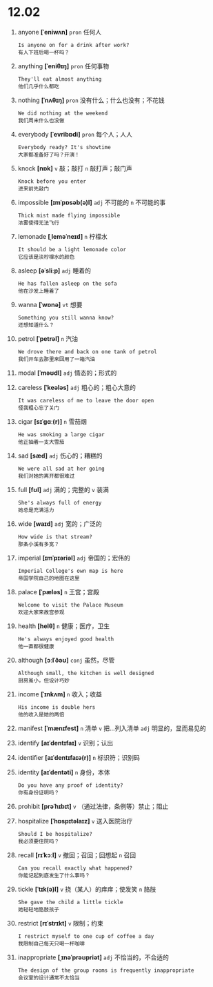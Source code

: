 # 12.02

1. anyone **[ˈeniwʌn]** `pron` 任何人

   ```
   Is anyone on for a drink after work?
   有人下班后喝一杯吗？
   ```

2. anything **[ˈeniθɪŋ]** `pron` 任何事物

   ```
   They'll eat almost anything
   他们几乎什么都吃
   ```

3. nothing **[ˈnʌθɪŋ]** `pron` 没有什么；什么也没有；不花钱

   ```
   We did nothing at the weekend
   我们周末什么也没做
   ```

4. everybody **[ˈevribɒdi]** `pron` 每个人；人人

   ```
   Everybody ready? It's showtime
   大家都准备好了吗？开演！
   ```

5. knock **[nɒk]** `v` 敲；敲打 `n` 敲打声；敲门声

   ```
   Knock before you enter
   进来前先敲门
   ```

6. impossible **[ɪmˈpɒsəb(ə)l]** `adj` 不可能的 `n` 不可能的事

   ```
   Thick mist made flying impossible
   浓雾使得无法飞行
   ```

7. lemonade **[ˌleməˈneɪd]** `n` 柠檬水

   ```
   It should be a light lemonade color
   它应该是淡柠檬水的颜色
   ```

8. asleep **[əˈsliːp]** `adj` 睡着的

   ```
   He has fallen asleep on the sofa
   他在沙发上睡着了
   ```

9. wanna **[ˈwɒnə]** `vt` 想要

   ```
   Something you still wanna know?
   还想知道什么？
   ```

10. petrol **[ˈpetrəl]** `n` 汽油

    ```
    We drove there and back on one tank of petrol
    我们开车去那里来回用了一箱汽油
    ```

11. modal **[ˈməʊdl]** `adj` 情态的；形式的

12. careless **[ˈkeələs]** `adj` 粗心的；粗心大意的

    ```
    It was careless of me to leave the door open
    怪我粗心忘了关门
    ```

13. cigar **[sɪˈɡɑː(r)]** `n` 雪茄烟

    ```
    He was smoking a large cigar
    他正抽着一支大雪茄
    ```

14. sad **[sæd]** `adj` 伤心的；糟糕的

    ```
    We were all sad at her going
    我们对她的离开都很难过
    ```

15. full **[fʊl]** `adj` 满的；完整的 `v` 装满

    ```
    She's always full of energy
    她总是充满活力
    ```

16. wide **[waɪd]** `adj` 宽的；广泛的

    ```
    How wide is that stream?
    那条小溪有多宽？
    ```

17. imperial **[ɪmˈpɪəriəl]** `adj` 帝国的；宏伟的

    ```
    Imperial College's own map is here
    帝国学院自己的地图在这里
    ```

18. palace **[ˈpæləs]** `n` 王宫；宫殿

    ```
    Welcome to visit the Palace Museum
    欢迎大家来故宫参观
    ```

19. health **[helθ]** `n` 健康；医疗，卫生

    ```
    He's always enjoyed good health
    他一直都很健康
    ```

20. although **[ɔːlˈðəʊ]** `conj` 虽然，尽管

    ```
    Although small, the kitchen is well designed
    厨房虽小，但设计巧妙
    ```

21. income **[ˈɪnkʌm]** `n` 收入；收益

    ```
    His income is double hers
    他的收入是她的两倍
    ```

22. manifest **[ˈmænɪfest]** `n` 清单 `v` 把...列入清单 `adj` 明显的，显而易见的

23. identify **[aɪˈdentɪfaɪ]** `v` 识别；认出

24. identifier **[aɪˈdentɪfaɪə(r)]** `n` 标识符；识别码

25. identity **[aɪˈdentəti]** `n` 身份，本体

    ```
    Do you have any proof of identity?
    你有身份证明吗？
    ```

26. prohibit **[prəˈhɪbɪt]** `v` （通过法律，条例等）禁止；阻止

27. hospitalize **[ˈhɒspɪtəlaɪz]** `v` 送入医院治疗

    ```
    Should I be hospitalize?
    我必须要住院吗？
    ```

28. recall **[rɪˈkɔːl]** `v` 撤回；召回；回想起 `n` 召回

    ```
    Can you recall exactly what happened?
    你能记起到底发生了什么事吗？
    ```

29. tickle **[ˈtɪk(ə)l]** `v` 挠（某人）的痒痒；使发笑 `n` 胳肢

    ```
    She gave the child a little tickle
    她轻轻地胳肢孩子
    ```

30. restrict **[rɪˈstrɪkt]** `v` 限制；约束

    ```
    I restrict myself to one cup of coffee a day
    我限制自己每天只喝一杯咖啡
    ```

31. inappropriate **[ˌɪnəˈprəʊpriət]** `adj` 不恰当的，不合适的

    ```
    The design of the group rooms is frequently inappropriate
    会议室的设计通常不太恰当
    ```
